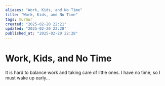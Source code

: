 ```yaml
---
aliases: "Work, Kids, and No Time"
title: "Work, Kids, and No Time"
tags: murmur
created: "2025-02-20 22:21"
updated: "2025-02-20 22:28"
published_at: "2025-02-20 22:28"
---
```

# Work, Kids, and No Time

It is hard to balance work and taking care of little ones. I have no time, so I must wake up early...